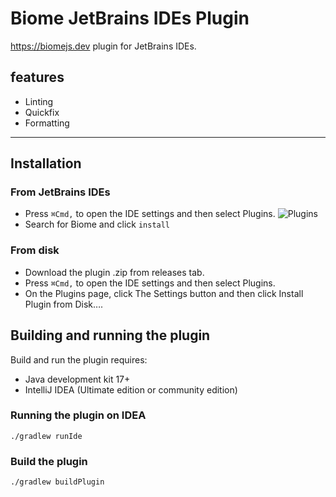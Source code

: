 # Biome JetBrains IDEs Plugin

<!-- Plugin description -->
https://biomejs.dev plugin for JetBrains IDEs.

## features
- Linting
- Quickfix
- Formatting
<!-- Plugin description end -->

---
## Installation

### From JetBrains IDEs
- Press `⌘Сmd,` to open the IDE settings and then select Plugins.
![Plugins](https://resources.jetbrains.com/help/img/idea/2023.2/ws_plugins_settings.png)
- Search for Biome and click `install`

### From disk
- Download the plugin .zip from releases tab.
- Press `⌘Сmd,` to open the IDE settings and then select Plugins.
- On the Plugins page, click The Settings button and then click Install Plugin from Disk….

## Building and running the plugin

Build and run the plugin requires:

- Java development kit 17+
- IntelliJ IDEA (Ultimate edition or community edition)

### Running the plugin on IDEA
```shell
./gradlew runIde
```

### Build the plugin
```shell
./gradlew buildPlugin
```
